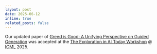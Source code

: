 ```yaml
---
layout: post
date: 2025-06-12
inline: true
related_posts: false
---
```


Our updated paper of [Greed is Good: A Unifying Perspective on Guided Generation](https://arxiv.org/abs/2502.08006) was accepted at the [The Exploration in AI Today Workshop](https://exait-workshop.github.io/) @ [ICML](https://icml.cc) 2025.
